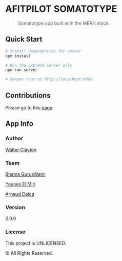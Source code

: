 # AFITPILOT SOMATOTYPE

> Somatotype app built with the MERN stack.

## Quick Start

```bash
# Install dependencies for server
npm install

# Run the Express server only
npm run server

# Server runs on http://localhost:4080
```

## Contributions


Please go to this [page](contributions.md).


## App Info


### Author

[Walter Clayton](http://www.traversymedia.com)

### Team
[Bhama GurusWami]()

[Younes El Miri]()

[Arnaud Dalcq]()

### Version

2.0.0

### License

This project is UNLICENSED.

© All Rights Reserved.